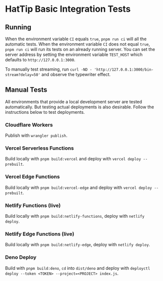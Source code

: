 # HatTip Basic Integration Tests

## Running

When the environment variable `CI` equals `true`, `pnpm run ci` will all the automatic tests. When the environment variable `CI` does not equal `true`, `pnpm run ci` will run its tests on an already running server. You can set the server address by setting the environment variable `TEST_HOST` which defaults to `http://127.0.0.1:3000`.

To manually test streaming, run `curl -ND - 'http://127.0.0.1:3000/bin-stream?delay=50'` and observe the typewriter effect.

## Manual Tests

All environments that provide a local development server are tested automatically. But testing actual deployments is also desirable. Follow the instructions below to test deployments.

### Cloudflare Workers

Publish with `wrangler publish`.

### Vercel Serverless Functions

Build locally with `pnpm build:vercel` and deploy with `vercel deploy --prebuilt`.

### Vercel Edge Functions

Build locally with `pnpm build:vercel-edge` and deploy with `vercel deploy --prebuilt`.

### Netlify Functions (live)

Build locally with `pnpm build:netlify-functions`, deploy with `netlify deploy`.

### Netlify Edge Functions (live)

Build locally with `pnpm build:netlify-edge`, deploy with `netlify deploy`.

### Deno Deploy

Build with `pnpm build:deno`, `cd` into `dist/deno` and deploy with `deployctl deploy --token <TOKEN> --project=<PROJECT> index.js`.
